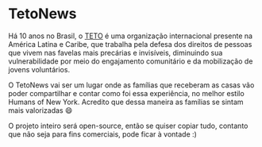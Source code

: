 # TetoNews

Há 10 anos no Brasil, o [TETO](http://www.techo.org/paises/brasil/teto/o-que-e-teto/) é uma organização internacional presente na América Latina e Caribe, que trabalha pela defesa dos direitos de pessoas que vivem nas favelas mais precárias e invisíveis, diminuindo sua vulnerabilidade por meio do engajamento comunitário e da mobilização de jovens voluntários.

O TetoNews vai ser um lugar onde as famílias que receberam as casas vão poder compartilhar e contar como foi essa experiência, no melhor estilo Humans of New York. Acredito que dessa maneira as famílias se sintam mais valorizadas :smile:

O projeto inteiro será open-source, então se quiser copiar tudo, contanto que não seja para fins comerciais, pode ficar à vontade :)
